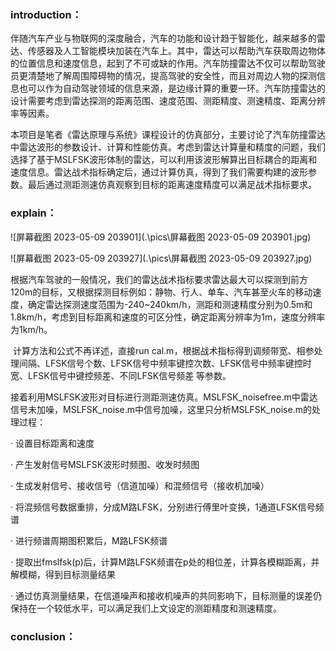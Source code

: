 ### introduction：

​	伴随汽车产业与物联网的深度融合，汽车的功能和设计趋于智能化，越来越多的雷达、传感器及人工智能模块加装在汽车上。其中，雷达可以帮助汽车获取周边物体的位置信息和速度信息，起到了不可或缺的作用。汽车防撞雷达不仅可以帮助驾驶员更清楚地了解周围障碍物的情况，提高驾驶的安全性，而且对周边人物的探测信息也可以作为自动驾驶领域的信息来源，是边缘计算的重要一环。汽车防撞雷达的设计需要考虑到雷达探测的距离范围、速度范围、测距精度、测速精度、距离分辨率等因素。

​	本项目是笔者《雷达原理与系统》课程设计的仿真部分，主要讨论了汽车防撞雷达中雷达波形的参数设计、计算和性能仿真。考虑到雷达计算量和精度的问题，我们选择了基于MSLFSK波形体制的雷达，可以利用该波形解算出目标耦合的距离和速度信息。雷达战术指标确定后，通过计算仿真，得到了我们需要构建的波形参数。最后通过测距测速仿真观察到目标的距离速度精度可以满足战术指标要求。

### explain：

![屏幕截图 2023-05-09 203901](.\pics\屏幕截图 2023-05-09 203901.jpg)

![屏幕截图 2023-05-09 203927](.\pics\屏幕截图 2023-05-09 203927.jpg)

​	根据汽车驾驶的一般情况，我们的雷达战术指标要求雷达最大可以探测到前方120m的目标，又根据探测目标例如：静物、行人、单车、汽车甚至火车的移动速度，确定雷达探测速度范围为-240~240km/h，测距和测速精度分别为0.5m和1.8km/h，考虑到目标距离和速度的可区分性，确定距离分辨率为1m，速度分辨率为1km/h。

​	计算方法和公式不再详述，直接run cal.m，根据战术指标得到调频带宽、相参处理间隔、LFSK信号个数、LFSK信号中频率键控次数、LFSK信号中频率键控时宽、LFSK信号中键控频差、不同LFSK信号频差 等参数。

​	接着利用MSLFSK波形对目标进行测距测速仿真。MSLFSK_noisefree.m中雷达信号未加噪，MSLFSK_noise.m中信号加噪，这里只分析MSLFSK_noise.m的处理过程：

· 设置目标距离和速度

· 产生发射信号MSLFSK波形时频图、收发时频图

· 生成发射信号、接收信号（信道加噪）和混频信号（接收机加噪）

· 将混频信号数据重排，分成M路LFSK，分别进行傅里叶变换，1通道LFSK信号频谱

· 进行频谱周期图积累后，M路LFSK频谱

· 提取出fmslfsk(p)后，计算M路LFSK频谱在p处的相位差，计算各模糊距离，并解模糊，得到目标测量结果

· 通过仿真测量结果，在信道噪声和接收机噪声的共同影响下，目标测量的误差仍保持在一个较低水平，可以满足我们上文设定的测距精度和测速精度。



### conclusion：

